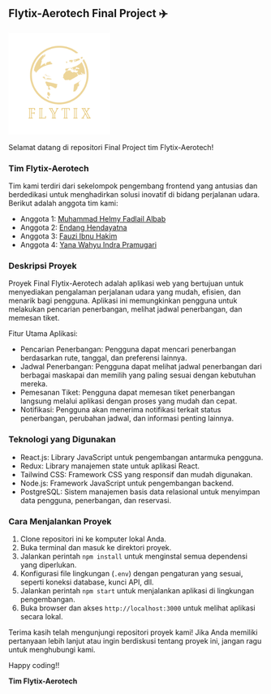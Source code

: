 ## Flytix-Aerotech Final Project ✈️

<img src="src/assets/images/logo_transparent.png" width="200" alt="Flytix-Aertech Logo">

Selamat datang di repositori Final Project tim Flytix-Aerotech!

### Tim Flytix-Aerotech

Tim kami terdiri dari sekelompok pengembang frontend yang antusias dan berdedikasi untuk menghadirkan solusi inovatif di bidang perjalanan udara. Berikut adalah anggota tim kami:

- Anggota 1: [Muhammad Helmy Fadlail Albab](https://github.com/helmyfadlail)
- Anggota 2: [Endang Hendayatna](https://github.com/endanghendayatna)
- Anggota 3: [Fauzi Ibnu Hakim](https://github.com/fauziibnuhkm)
- Anggota 4: [Yana Wahyu Indra Pramugari](https://github.com/INleanRe)

### Deskripsi Proyek

Proyek Final Flytix-Aerotech adalah aplikasi web yang bertujuan untuk menyediakan pengalaman perjalanan udara yang mudah, efisien, dan menarik bagi pengguna. Aplikasi ini memungkinkan pengguna untuk melakukan pencarian penerbangan, melihat jadwal penerbangan, dan memesan tiket.

Fitur Utama Aplikasi:

- Pencarian Penerbangan: Pengguna dapat mencari penerbangan berdasarkan rute, tanggal, dan preferensi lainnya.
- Jadwal Penerbangan: Pengguna dapat melihat jadwal penerbangan dari berbagai maskapai dan memilih yang paling sesuai dengan kebutuhan mereka.
- Pemesanan Tiket: Pengguna dapat memesan tiket penerbangan langsung melalui aplikasi dengan proses yang mudah dan cepat.
- Notifikasi: Pengguna akan menerima notifikasi terkait status penerbangan, perubahan jadwal, dan informasi penting lainnya.

### Teknologi yang Digunakan

- React.js: Library JavaScript untuk pengembangan antarmuka pengguna.
- Redux: Library manajemen state untuk aplikasi React.
- Tailwind CSS: Framework CSS yang responsif dan mudah digunakan.
- Node.js: Framework JavaScript untuk pengembangan backend.
- PostgreSQL: Sistem manajemen basis data relasional untuk menyimpan data pengguna, penerbangan, dan reservasi.

### Cara Menjalankan Proyek

1. Clone repositori ini ke komputer lokal Anda.
2. Buka terminal dan masuk ke direktori proyek.
3. Jalankan perintah `npm install` untuk menginstal semua dependensi yang diperlukan.
4. Konfigurasi file lingkungan (`.env`) dengan pengaturan yang sesuai, seperti koneksi database, kunci API, dll.
5. Jalankan perintah `npm start` untuk menjalankan aplikasi di lingkungan pengembangan.
6. Buka browser dan akses `http://localhost:3000` untuk melihat aplikasi secara lokal.

Terima kasih telah mengunjungi repositori proyek kami! Jika Anda memiliki pertanyaan lebih lanjut atau ingin berdiskusi tentang proyek ini, jangan ragu untuk menghubungi kami.


Happy coding!!

**Tim Flytix-Aerotech**
